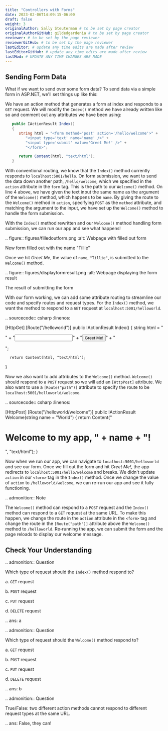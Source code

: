 ```yaml
---
title: "Controllers with Forms"
date: 2023-02-06T14:09:15-06:00
draft: false
weight: 3
originalAuthor: Sally Steuterman # to be set by page creator
originalAuthorGitHub: gildedgardenia # to be set by page creator
reviewer: # to be set by the page reviewer
reviewerGitHub: # to be set by the page reviewer
lastEditor: # update any time edits are made after review
lastEditorGitHub: # update any time edits are made after review
lastMod: # UPDATE ANY TIME CHANGES ARE MADE
---
```


## Sending Form Data

What if we want to send over some form data?
To send data via a simple form in ASP.NET, we'll set things up like this:

We have an action method that generates a form at index and responds to a `GET` request. 
We will modify the `Index()` method we have already written like so and comment out any attributes we have been using:

```csharp {linenos = table}
   public IActionResult Index()
   {
      string html = "<form method='post' action='/hello/welcome'>" +
         "<input type='text' name='name' />" +
         "<input type='submit' value='Greet Me!' />" +
         "</form>";

      return Content(html, "text/html");
   }
```

With conventional routing, we know that the `Index()` method currently responds to `localhost:5001/hello`.
On form submission, we want to send the data down another path, `/hello/welcome`, which we specified in the `action` attribute in the `form` tag.
This is the path to our `Welcome()` method.
On line 4 above, we have given the text input the same name as the argument of the `Welcome()` method, which happens to be `name`.
By giving the route to the `Welcome()` method in `action`, specifying `POST` as the `method` attribute, and matching the argument to the input, we have set up the `Welcome()` method to handle the form submission.

With the `Index()` method rewritten and our `Welcome()` method handling form submission, we can run our app and see what happens!

.. figure:: figures/filledoutform.png
   :alt: Webpage with filled out form 

   New form filled out with the name "Tillie"

Once we hit *Greet Me*, the value of `name`, `"Tillie"`, is submitted to the `Welcome()` method.

.. figure:: figures/displayformresult.png
   :alt: Webpage displaying the form result

   The result of submitting the form

With our form working, we can add some attribute routing to streamline our code and specify routes and request types.
For the ``Index()`` method, we want the method to respond to a ``GET`` request at ``localhost:5001/helloworld``.

.. sourcecode:: csharp
   :linenos:

   [HttpGet]
   [Route("/helloworld")]
   public IActionResult Index()
   {
      string html = "<form method='post' action='/hello/welcome'>" +
         "<input type='text' name='name' />" +
         "<input type='submit' value='Greet Me!' />" +
         "</form>";

      return Content(html, "text/html");
   }

Now we also want to add attributes to the ``Welcome()`` method.
``Welcome()`` should respond to a ``POST`` request so we will add an ``[HttpPost]`` attribute.
We also want to use a ``[Route("path")]`` attribute to specify the route to be ``localhost:5001/helloworld/welcome``.

.. sourcecode:: csharp
   :linenos:

   [HttpPost]
   [Route("/helloworld/welcome")]
   public IActionResult Welcome(string name = "World")
   {
      return Content("<h1>Welcome to my app, " + name + "!</h1>", "text/html");
   }

Now when we run our app, we can navigate to ``localhost:5001/helloworld`` and see our form.
Once we fill out the form and hit *Greet Me!*, the app redirects to ``localhost:5001/hello/welcome`` and breaks.
We didn't update ``action`` in our ``<form>`` tag in the ``Index()`` method.
Once we change the value of ``action`` to ``/helloworld/welcome``, we can re-run our app and see it fully functioning.

.. admonition:: Note

   The ``Welcome()`` method can respond to a ``POST`` request and the ``Index()`` method can respond to a ``GET`` request at the same URL.
   To make this happen, we change the route in the ``action`` attribute in the ``<form>`` tag and change the route in the ``[Route("path")]`` attribute above the ``Welcome()`` method to ``/helloworld``.
   Re-running the app, we can submit the form and the page reloads to display our welcome message.

Check Your Understanding
------------------------

.. admonition:: Question

   Which type of request should the ``Index()`` method respond to?
 
   a. ``GET`` request
      
   b. ``POST`` request

   c. ``PUT`` request

   d. ``DELETE`` request

.. ans: a

.. admonition:: Question

   Which type of request should the ``Welcome()`` method respond to?
 
   a. ``GET`` request
      
   b. ``POST`` request

   c. ``PUT`` request

   d. ``DELETE`` request

.. ans: b

.. admonition:: Question

   True/False: two different action methods cannot respond to different request types at the same URL.

.. ans: False, they can!